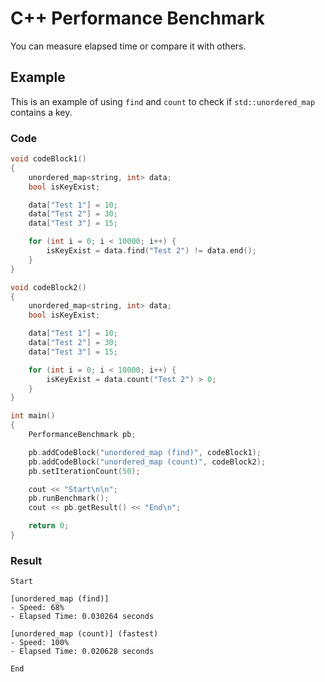 # C++ Performance Benchmark

You can measure elapsed time or compare it with others.

## Example

This is an example of using `find` and `count` to check if `std::unordered_map` contains a key.

### Code

```c++
void codeBlock1()
{
	unordered_map<string, int> data;
	bool isKeyExist;

	data["Test 1"] = 10;
	data["Test 2"] = 30;
	data["Test 3"] = 15;

	for (int i = 0; i < 10000; i++) {
		isKeyExist = data.find("Test 2") != data.end();
	}
}

void codeBlock2()
{
	unordered_map<string, int> data;
	bool isKeyExist;

	data["Test 1"] = 10;
	data["Test 2"] = 30;
	data["Test 3"] = 15;

	for (int i = 0; i < 10000; i++) {
		isKeyExist = data.count("Test 2") > 0;
	}
}

int main()
{
	PerformanceBenchmark pb;

	pb.addCodeBlock("unordered_map (find)", codeBlock1);
	pb.addCodeBlock("unordered_map (count)", codeBlock2);
	pb.setIterationCount(50);

	cout << "Start\n\n";
	pb.runBenchmark();
	cout << pb.getResult() << "End\n";

	return 0;
}
```

### Result

```
Start

[unordered_map (find)]
- Speed: 68%
- Elapsed Time: 0.030264 seconds

[unordered_map (count)] (fastest)
- Speed: 100%
- Elapsed Time: 0.020628 seconds

End
```
